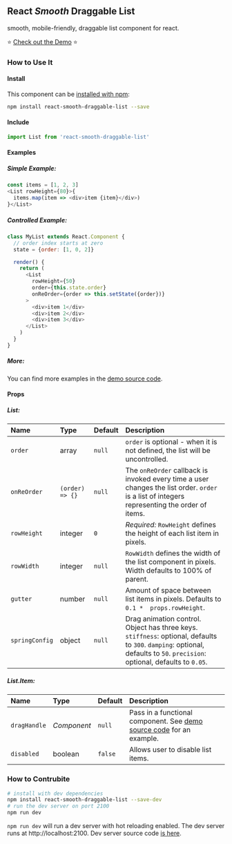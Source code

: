 ## React _Smooth_ Draggable List

smooth, mobile-friendly, draggable list component for react.

:star: [Check out the Demo](https://mac-s-g.github.io/react-smooth-draggable-list/demo/dist/) :star:

### How to Use It

#### Install
This component can be [installed with npm](https://www.npmjs.com/package/react-smooth-draggable-list):
```bash
npm install react-smooth-draggable-list --save
```

#### Include
```javascript
import List from 'react-smooth-draggable-list'
```

#### Examples
##### Simple Example:
```javascript
const items = [1, 2, 3]
<List rowHeight={80}>{
  items.map(item => <div>item {item}</div>)
}</List>
```

##### Controlled Example:
```javascript
class MyList extends React.Component {
  // order index starts at zero
  state = {order: [1, 0, 2]}

  render() {
    return (
      <List
        rowHeight={50}
        order={this.state.order}
        onReOrder={order => this.setState({order})}
      >
        <div>item 1</div>
        <div>item 2</div>
        <div>item 3</div>
      </List>
    )
  }
}
```

##### More:
You can find more examples in the [demo source code](https://github.com/mac-s-g/react-smooth-draggable-list/blob/master/demo/js/Examples.js).

#### Props
##### List:
Name|Type|Default|Description
|:---|:---|:---|:---
`order`|array|`null`|`order` is optional - when it is not defined, the list will be uncontrolled.
`onReOrder`|`(order) => {}`|`null`|The `onReOrder` callback is invoked every time a user changes the list order.  `order` is a list of integers representing the order of items.
`rowHeight`|integer|`0`|*Required:* `RowHeight` defines the height of each list item in pixels.
`rowWidth`|integer|`null`|`RowWidth` defines the width of the list component in pixels.  Width defaults to 100% of parent.
`gutter`|number|`null`|Amount of space between list items in pixels. Defaults to `0.1 *  props.rowHeight`.
`springConfig`|object|`null`|Drag animation control. Object has three keys. `stiffness`: optional, defaults to `300`. `damping`: optional, defaults to `50`. `precision`: optional, defaults to `0.05`.

##### List.Item:
Name|Type|Default|Description
|:---|:---|:---|:---
`dragHandle`|_Component_|`null`|Pass in a functional component.  See [demo source code](https://github.com/mac-s-g/react-smooth-draggable-list/blob/master/demo/js/Examples.js) for an example.
`disabled`|boolean|`false`|Allows user to disable list items.


### How to Contrubite
```bash
# install with dev dependencies
npm install react-smooth-draggable-list --save-dev
# run the dev server on port 2100
npm run dev
```
`npm run dev` will run a dev server with hot reloading enabled.  The dev server runs at http://localhost:2100.  Dev server source code [is here](https://github.com/mac-s-g/react-smooth-draggable-list/blob/master/dev-server/js/Examples.js).